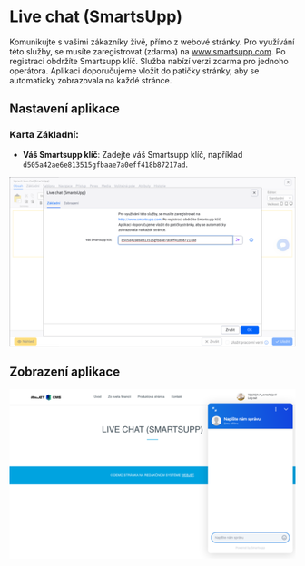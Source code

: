 # Live chat (SmartsUpp)

Komunikujte s vašimi zákazníky živě, přímo z webové stránky. Pro využívání této služby, se musíte zaregistrovat (zdarma) na www.smartsupp.com. Po registraci obdržíte Smartsupp klíč. Služba nabízí verzi zdarma pro jednoho operátora. Aplikaci doporučujeme vložit do patičky stránky, aby se automaticky zobrazovala na každé stránce.

## Nastavení aplikace

### Karta Základní:
- **Váš Smartsupp klíč**: Zadejte váš Smartsupp klíč, například `d505a42ae6e813515gfbaae7a0eff418b87217ad`.

![](editor.png)

## Zobrazení aplikace

![](app-smartsupp.png)
